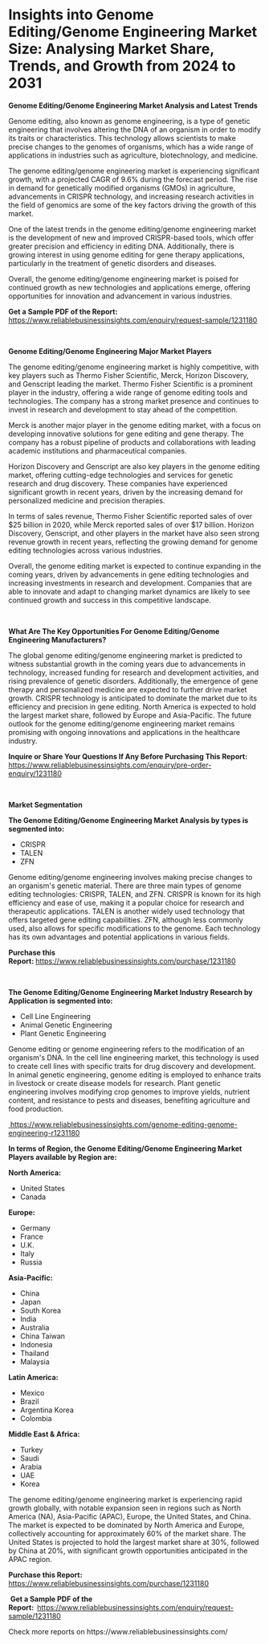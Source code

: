 <p><h1>Insights into Genome Editing/Genome Engineering Market Size: Analysing Market Share, Trends, and Growth from 2024 to 2031</h1></p><p><strong>Genome Editing/Genome Engineering Market Analysis and Latest Trends</strong></p>
<p><p>Genome editing, also known as genome engineering, is a type of genetic engineering that involves altering the DNA of an organism in order to modify its traits or characteristics. This technology allows scientists to make precise changes to the genomes of organisms, which has a wide range of applications in industries such as agriculture, biotechnology, and medicine.</p><p>The genome editing/genome engineering market is experiencing significant growth, with a projected CAGR of 9.6% during the forecast period. The rise in demand for genetically modified organisms (GMOs) in agriculture, advancements in CRISPR technology, and increasing research activities in the field of genomics are some of the key factors driving the growth of this market.</p><p>One of the latest trends in the genome editing/genome engineering market is the development of new and improved CRISPR-based tools, which offer greater precision and efficiency in editing DNA. Additionally, there is growing interest in using genome editing for gene therapy applications, particularly in the treatment of genetic disorders and diseases.</p><p>Overall, the genome editing/genome engineering market is poised for continued growth as new technologies and applications emerge, offering opportunities for innovation and advancement in various industries.</p></p>
<p><strong>Get a Sample PDF of the Report:&nbsp;</strong> <a href="https://www.reliablebusinessinsights.com/enquiry/request-sample/1231180">https://www.reliablebusinessinsights.com/enquiry/request-sample/1231180</a></p>
<p>&nbsp;</p>
<p><strong>Genome Editing/Genome Engineering Major Market Players</strong></p>
<p><p>The genome editing/genome engineering market is highly competitive, with key players such as Thermo Fisher Scientific, Merck, Horizon Discovery, and Genscript leading the market. Thermo Fisher Scientific is a prominent player in the industry, offering a wide range of genome editing tools and technologies. The company has a strong market presence and continues to invest in research and development to stay ahead of the competition.</p><p>Merck is another major player in the genome editing market, with a focus on developing innovative solutions for gene editing and gene therapy. The company has a robust pipeline of products and collaborations with leading academic institutions and pharmaceutical companies.</p><p>Horizon Discovery and Genscript are also key players in the genome editing market, offering cutting-edge technologies and services for genetic research and drug discovery. These companies have experienced significant growth in recent years, driven by the increasing demand for personalized medicine and precision therapies.</p><p>In terms of sales revenue, Thermo Fisher Scientific reported sales of over $25 billion in 2020, while Merck reported sales of over $17 billion. Horizon Discovery, Genscript, and other players in the market have also seen strong revenue growth in recent years, reflecting the growing demand for genome editing technologies across various industries.</p><p>Overall, the genome editing market is expected to continue expanding in the coming years, driven by advancements in gene editing technologies and increasing investments in research and development. Companies that are able to innovate and adapt to changing market dynamics are likely to see continued growth and success in this competitive landscape.</p></p>
<p>&nbsp;</p>
<p><strong>What Are The Key Opportunities For Genome Editing/Genome Engineering Manufacturers?</strong></p>
<p><p>The global genome editing/genome engineering market is predicted to witness substantial growth in the coming years due to advancements in technology, increased funding for research and development activities, and rising prevalence of genetic disorders. Additionally, the emergence of gene therapy and personalized medicine are expected to further drive market growth. CRISPR technology is anticipated to dominate the market due to its efficiency and precision in gene editing. North America is expected to hold the largest market share, followed by Europe and Asia-Pacific. The future outlook for the genome editing/genome engineering market remains promising with ongoing innovations and applications in the healthcare industry.</p></p>
<p><strong>Inquire or Share Your Questions If Any Before Purchasing This Report:</strong> <a href="https://www.reliablebusinessinsights.com/enquiry/pre-order-enquiry/1231180">https://www.reliablebusinessinsights.com/enquiry/pre-order-enquiry/1231180</a></p>
<p>&nbsp;</p>
<p><strong>Market Segmentation</strong></p>
<p><strong>The Genome Editing/Genome Engineering Market Analysis by types is segmented into:</strong></p>
<p><ul><li>CRISPR</li><li>TALEN</li><li>ZFN</li></ul></p>
<p><p>Genome editing/genome engineering involves making precise changes to an organism's genetic material. There are three main types of genome editing technologies: CRISPR, TALEN, and ZFN. CRISPR is known for its high efficiency and ease of use, making it a popular choice for research and therapeutic applications. TALEN is another widely used technology that offers targeted gene editing capabilities. ZFN, although less commonly used, also allows for specific modifications to the genome. Each technology has its own advantages and potential applications in various fields.</p></p>
<p><strong>Purchase this Report:&nbsp;</strong><a href="https://www.reliablebusinessinsights.com/purchase/1231180">https://www.reliablebusinessinsights.com/purchase/1231180</a></p>
<p>&nbsp;</p>
<p><strong>The Genome Editing/Genome Engineering Market Industry Research by Application is segmented into:</strong></p>
<p><ul><li>Cell Line Engineering</li><li>Animal Genetic Engineering</li><li>Plant Genetic Engineering</li></ul></p>
<p><p>Genome editing or genome engineering refers to the modification of an organism's DNA. In the cell line engineering market, this technology is used to create cell lines with specific traits for drug discovery and development. In animal genetic engineering, genome editing is employed to enhance traits in livestock or create disease models for research. Plant genetic engineering involves modifying crop genomes to improve yields, nutrient content, and resistance to pests and diseases, benefiting agriculture and food production.</p></p>
<p><a href="https://www.reliablebusinessinsights.com/genome-editing-genome-engineering-r1231180">&nbsp;https://www.reliablebusinessinsights.com/genome-editing-genome-engineering-r1231180</a></p>
<p><strong>In terms of Region, the Genome Editing/Genome Engineering Market Players available by Region are:</strong></p>
<p>
    <p> <strong> North America: </strong>
        <ul>
            <li>United States</li>
            <li>Canada</li>
        </ul>
        </p> 
    <p> <strong> Europe: </strong>
        <ul>
            <li>Germany</li>
            <li>France</li>
            <li>U.K.</li>
            <li>Italy</li>
            <li>Russia</li>
        </ul>
        </p> 
    <p> <strong> Asia-Pacific: </strong>
        <ul>
            <li>China</li>
            <li>Japan</li>
            <li>South Korea</li>
            <li>India</li>
            <li>Australia</li>
            <li>China Taiwan</li>
            <li>Indonesia</li>
            <li>Thailand</li>
            <li>Malaysia</li>
        </ul>
        </p> 
    <p> <strong> Latin America: </strong>
        <ul>
            <li>Mexico</li>
            <li>Brazil</li>
            <li>Argentina Korea</li>
            <li>Colombia</li>
        </ul>
        </p> 
    <p> <strong> Middle East & Africa: </strong>
        <ul>
            <li>Turkey</li>
            <li>Saudi</li>
            <li>Arabia</li>
            <li>UAE</li>
            <li>Korea</li>
        </ul>
    </p>
    </p>
<p><p>The genome editing/genome engineering market is experiencing rapid growth globally, with notable expansion seen in regions such as North America (NA), Asia-Pacific (APAC), Europe, the United States, and China. The market is expected to be dominated by North America and Europe, collectively accounting for approximately 60% of the market share. The United States is projected to hold the largest market share at 30%, followed by China at 20%, with significant growth opportunities anticipated in the APAC region.</p></p>
<p><strong>Purchase this Report: </strong><a href="https://www.reliablebusinessinsights.com/purchase/1231180">https://www.reliablebusinessinsights.com/purchase/1231180</a></p>
<p>&nbsp;<strong>Get a Sample PDF of the Report:&nbsp;&nbsp;</strong><a href="https://www.reliablebusinessinsights.com/enquiry/request-sample/1231180">https://www.reliablebusinessinsights.com/enquiry/request-sample/1231180</a></p>
<p><strong></strong></p>
<p>Check more reports on https://www.reliablebusinessinsights.com/</p>